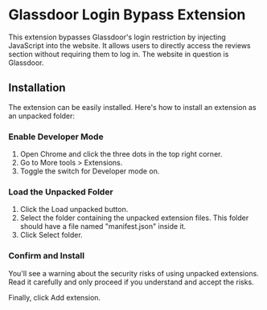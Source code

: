 # Glassdoor Login Bypass Extension

This extension bypasses Glassdoor's login restriction by injecting JavaScript into the website. It allows users to directly access the reviews section without requiring them to log in. The website in question is Glassdoor.

## Installation

The extension can be easily installed. Here's how to install an extension as an unpacked folder:

### Enable Developer Mode

1. Open Chrome and click the three dots in the top right corner.
2. Go to More tools > Extensions.
3. Toggle the switch for Developer mode on.

### Load the Unpacked Folder

1. Click the Load unpacked button.
2. Select the folder containing the unpacked extension files. This folder should have a file named "manifest.json" inside it.
3. Click Select folder.

### Confirm and Install

You'll see a warning about the security risks of using unpacked extensions. Read it carefully and only proceed if you understand and accept the risks.

Finally, click Add extension.
